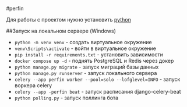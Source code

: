 #perfin

Для работы с проектом нужно установить [python](http://python.org)

##Запуск на локальном сервере (Windows)
- `python -m venv venv` - создать виртуальное окружение
- `venv\Scripts\activate` - войти в виртуальное окружение
- `pip install -r requirements.txt` - установить зависимости
- `docker compose up -d` - поднять PostgreSQL и Redis через докер
- `python manage.py migrate` - запуск миграций базы данных
- `python manage.py runserver` - запуск локального сервера
- `celery --app perfin worker --pool=solo --lofglevel=INFO` - запуск воркера celery
- `celery --app -perfin beat` - запуск расписания django-celery-beat
- `python polling.py` - запуск поллинга бота